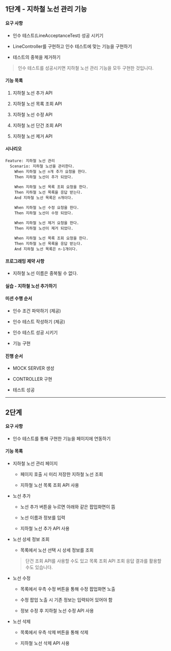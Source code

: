 ## 1단계 - 지하철 노선 관리 기능

#### 요구 사항

- 인수 테스트(LineAcceptanceTest) 성공 시키기

- LineController를 구현하고 인수 테스트에 맞는 기능을 구현하기

- 테스트의 중복을 제거하기

> 인수 테스트를 성공시키면 지하철 노선 관리 기능을 모두 구현한 것입니다.

#### 기능 목록

1. 지하철 노선 추가 API

2. 지하철 노선 목록 조회 API

3. 지하철 노선 수정 API

4. 지하철 노선 단건 조회 API

5. 지하철 노선 제거 API

#### 시나리오
```
Feature: 지하철 노선 관리
  Scenario: 지하철 노선을 관리한다.
    When 지하철 노선 n개 추가 요청을 한다.
    Then 지하철 노선이 추가 되었다.
    
    When 지하철 노선 목록 조회 요청을 한다.
    Then 지하철 노선 목록을 응답 받는다.
    And 지하철 노선 목록은 n개이다.
    
    When 지하철 노선 수정 요청을 한다.
    Then 지하철 노선이 수정 되었다.

    When 지하철 노선 제거 요청을 한다.
    Then 지하철 노선이 제거 되었다.
    
    When 지하철 노선 목록 조회 요청을 한다.
    Then 지하철 노선 목록을 응답 받는다.
    And 지하철 노선 목록은 n-1개이다.
```

#### 프로그래밍 제약 사항

- 지하철 노선 이름은 중복될 수 없다.

#### 실습 - 지하철 노선 추가하기

#### 미션 수행 순서

- 인수 조건 파악하기 (제공)

- 인수 테스트 작성하기 (제공)

- 인수 테스트 성공 시키기

- 기능 구현

#### 진행 순서

- MOCK SERVER 생성

- CONTROLLER 구현

- 테스트 성공

---

## 2단계

#### 요구 사항

- 인수 테스트를 통해 구현한 기능을 페이지에 연동하기

#### 기능 목록

- 지하철 노선 관리 페이지

    - 페이지 호출 시 미리 저장한 지하철 노선 조회
    
    - 지하철 노선 목록 조회 API 사용

- 노선 추가
    
    - 노선 추가 버튼을 누르면 아래와 같은 팝업화면이 뜸
     
    - 노선 이름과 정보를 입력
    
    - 지하철 노선 추가 API 사용
    
- 노선 상세 정보 조회
 
    - 목록에서 노선 선택 시 상세 정보를 조회
    
    > 단건 조회 API를 사용할 수도 있고 목록 조회 API 조회 응답 결과를 활용할 수도 있습니다.

- 노선 수정
  
    - 목록에서 우측 수정 버튼을 통해 수정 팝업화면 노출

    - 수정 팝업 노출 시 기존 정보는 입력되어 있어야 함

    - 정보 수정 후 지하철 노선 수정 API 사용

- 노선 삭제

    - 목록에서 우측 삭제 버튼을 통해 삭제

    - 지하철 노선 삭제 API 사용
